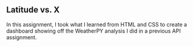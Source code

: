 ## Latitude vs. X

In this assignment, I took what I learned from HTML and CSS to create a dashboard showing off the WeatherPY analysis I did in a previous API assignment.
